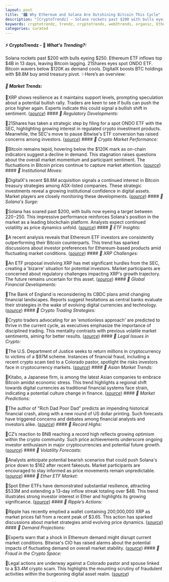 ```yaml
---
layout: post
title: "🏙️ Why Ethereum and Solana Are Outshining Bitcoin This Cycle"
description: "[CryptoTrendz] - Solana rockets past $200 with bulls eyeing $250. Ethereum ETF inflows top $4B in 13 days, leaving Bitcoin lagging. 21Shares eyes spot ONDO ETF. Bitcoin wavers below $120K as demand cools. DigitalX boosts BTC holdings with $8.8M buy amid treasury pivot."
keywords: cryptotrendz, trendz, cryptotrends, web3trends, organic, Ethereum, XRP, Crypto, Bitcoin, Investors, SEC
categories: curated
---
```


#### ⚡ CryptoTrendz - 📌 *What's Trending?:*

Solana rockets past $200 with bulls eyeing $250. Ethereum ETF inflows top $4B in 13 days, leaving Bitcoin lagging. 21Shares eyes spot ONDO ETF. Bitcoin wavers below $120K as demand cools. DigitalX boosts BTC holdings with $8.8M buy amid treasury pivot. ✨Here’s an overview:


#### *🔖  Market Trends:*  

🔹XRP shows resilience as it maintains support levels, prompting speculation about a potential bullish rally. Traders are keen to see if bulls can push the price higher again. Experts indicate this could signal a bullish shift in sentiment. (*[source](https://s.avyag.com/5ums)*) #### *🔖  Regulatory Developments:*  

🔹21Shares has taken a strategic step by filing for a spot ONDO ETF with the SEC, highlighting growing interest in regulated crypto investment products. Meanwhile, the SEC's move to pause Bitwise's ETF conversion has raised concerns among investors. (*[source](https://s.avyag.com/m4xz)*) #### *🔖  Crypto Market Performance:*  

🔹Bitcoin remains tepid, hovering below the $120K mark as on-chain indicators suggest a decline in demand. This stagnation raises questions about the overall market momentum and participant sentiment. The fluctuations in Bitcoin prices continue to capture market attention. (*[source](https://s.avyag.com/p5rj)*) #### *🔖  Institutional Moves:*  

🔹DigitalX's recent $8.8M acquisition signals a continued interest in Bitcoin treasury strategies among ASX-listed companies. These strategic investments reveal a growing institutional confidence in digital assets. Market players are closely monitoring these developments. (*[source](https://s.avyag.com/01fy)*) #### *🔖  Solana's Surge:*  

🔹Solana has soared past $200, with bulls now eyeing a target between $220-$250. This impressive performance reinforces Solana's position in the market as a leading blockchain platform. Analysts expect continued volatility as price dynamics unfold. (*[source](https://s.avyag.com/u5k3)*) #### *🔖  ETF Insights:*  

🔹A recent analysis reveals that Ethereum ETF investors are consistently outperforming their Bitcoin counterparts. This trend has sparked discussions about investor preferences for Ethereum-based products amid fluctuating market conditions. (*[source](https://s.avyag.com/j7vj)*) #### *🔖  XRP Challenges:*  

🔹An ETF proposal involving XRP has met significant hurdles from the SEC, creating a 'bizarre' situation for potential investors. Market participants are concerned about regulatory challenges impacting XRP's growth trajectory. The future remains uncertain for this asset. (*[source](https://s.avyag.com/9aau)*) #### *🔖  Global Financial Developments:*  

🔹The Bank of England is reconsidering its CBDC plans amid changing financial landscapes. Reports suggest hesitations as central banks evaluate their strategies in the wake of evolving digital currencies and technology. (*[source](https://s.avyag.com/m2ru)*) #### *🔖  Crypto Trading Strategies:*  

🔹Crypto traders advocating for an 'emotionless approach' are predicted to thrive in the current cycle, as executives emphasize the importance of disciplined trading. This mentality contrasts with previous volatile market sentiments, aiming for better results. (*[source](https://s.avyag.com/tmxn)*) #### *🔖  Legal Issues in Crypto:*  

🔹The U.S. Department of Justice seeks to return millions in cryptocurrency to victims of a $97M scheme. Instances of financial fraud, including a recent crypto scam tied to a Colorado pastor, spotlight the risks investors face in cryptocurrency markets. (*[source](https://s.avyag.com/5x52)*) #### *🔖  Asian Market Trends:*  

🔹Kitabo, a Japanese firm, is among the latest Asian companies to embrace Bitcoin amidst economic stress. This trend highlights a regional shift towards digital currencies as traditional financial systems face strain, indicating a potential culture change in finance. (*[source](https://s.avyag.com/7aj2)*) #### *🔖  Market Predictions:*  

🔹The author of "Rich Dad Poor Dad" predicts an impending historical financial crash, along with a new round of US dollar printing. Such forecasts have triggered concerns and debates among financial analysts and investors alike. (*[source](https://s.avyag.com/q37q)*) #### *🔖  Record Highs:*  

🔹CZ’s reaction to BNB reaching a record high reflects growing optimism within the crypto community. Such price achievements underscore ongoing investor enthusiasm in major cryptocurrencies and potential future growth. (*[source](https://s.avyag.com/xvy8)*) #### *🔖  Volatility Forecasts:*  

🔹Analysts anticipate potential bearish scenarios that could push Solana's price down to $162 after recent fakeouts. Market participants are encouraged to stay informed as price movements remain unpredictable. (*[source](https://s.avyag.com/c473)*) #### *🔖  Ether ETF Market:*  

🔹Spot Ether ETFs have demonstrated substantial resilience, attracting $533M and extending a 13-day inflow streak totaling over $4B. This trend illustrates strong investor interest in Ether and highlights its growing significance. (*[source](https://s.avyag.com/gsel)*) #### *🔖  Ripple’s Actions:*  

🔹Ripple has recently emptied a wallet containing 200,000,000 XRP as market prices fall from a recent peak of $3.65. This action has sparked discussions about market strategies amid evolving price dynamics. (*[source](https://s.avyag.com/6m8y)*) #### *🔖  Demand Projections:*  

🔹Experts warn that a shock in Ethereum demand might disrupt current market conditions. Bitwise's CIO has raised alarms about the potential impacts of fluctuating demand on overall market stability. (*[source](https://s.avyag.com/opcb)*) #### *🔖  Fraud in the Crypto Space:*  

🔹Legal actions are underway against a Colorado pastor and spouse linked to a $3.4M crypto scam. This highlights the mounting scrutiny of fraudulent activities within the burgeoning digital asset realm. (*[source](https://s.avyag.com/86hs)*)